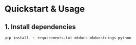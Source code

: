 # Quickstart & Usage

## 1. Install dependencies
```bash
pip install -r requirements.txt mkdocs mkdocstrings-python

